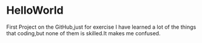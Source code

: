 # HelloWorld
First Project on the GitHub,just for exercise
I have learned a lot of the things that coding,but none of them is skilled.It makes me confused.

